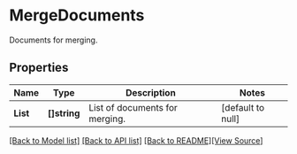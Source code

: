 # MergeDocuments
Documents for merging.

## Properties
Name | Type | Description | Notes
------------ | ------------- | ------------- | -------------
**List** | **[]string** | List of documents for merging. | [default to null]

[[Back to Model list]](../README.md#documentation-for-models) [[Back to API list]](../README.md#documentation-for-api-endpoints) [[Back to README]](../README.md)[[View Source]](../merge_documents.go)


